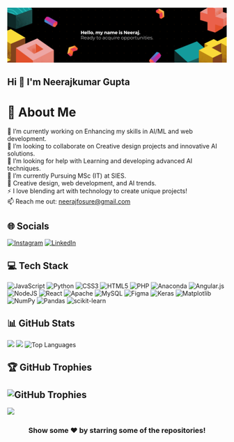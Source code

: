 ![logo](https://github.com/neeraj24kumar/neeraj24kumar/blob/main/Blue%20Minimalist%20Graphic%20Designer%20LinkedIn%20Banner.png)
## Hi 👋 I'm Neerajkumar Gupta

# 💫 About Me
🔭 I’m currently working on Enhancing my skills in AI/ML and web development.  <br>👯 I’m looking to collaborate on Creative design projects and innovative AI solutions.  <br>🤝 I’m looking for help with Learning and developing advanced AI techniques.  <br>🌱 I’m currently Pursuing MSc (IT) at SIES.  <br>💬 Creative design, web development, and AI trends.  <br>⚡ I love blending art with technology to create unique projects! <br> 📫 Reach me out: neerajfosure@gmail.com


## 🌐 Socials
[![Instagram](https://img.shields.io/badge/Instagram-%23E4405F.svg?logo=Instagram&logoColor=white)](https://instagram.com/neerajgupta1523) [![LinkedIn](https://img.shields.io/badge/LinkedIn-%230077B5.svg?logo=linkedin&logoColor=white)](https://linkedin.com/in/www.linkedin.com/in/neeraj-kumargupta) 

## 💻 Tech Stack
![JavaScript](https://img.shields.io/badge/javascript-%23323330.svg?style=for-the-badge&logo=javascript&logoColor=%23F7DF1E) ![Python](https://img.shields.io/badge/python-3670A0?style=for-the-badge&logo=python&logoColor=ffdd54) ![CSS3](https://img.shields.io/badge/css3-%231572B6.svg?style=for-the-badge&logo=css3&logoColor=white) ![HTML5](https://img.shields.io/badge/html5-%23E34F26.svg?style=for-the-badge&logo=html5&logoColor=white) ![PHP](https://img.shields.io/badge/php-%23777BB4.svg?style=for-the-badge&logo=php&logoColor=white) ![Anaconda](https://img.shields.io/badge/Anaconda-%2344A833.svg?style=for-the-badge&logo=anaconda&logoColor=white) ![Angular.js](https://img.shields.io/badge/angular.js-%23E23237.svg?style=for-the-badge&logo=angularjs&logoColor=white) ![NodeJS](https://img.shields.io/badge/node.js-6DA55F?style=for-the-badge&logo=node.js&logoColor=white) ![React](https://img.shields.io/badge/react-%2320232a.svg?style=for-the-badge&logo=react&logoColor=%2361DAFB) ![Apache](https://img.shields.io/badge/apache-%23D42029.svg?style=for-the-badge&logo=apache&logoColor=white) ![MySQL](https://img.shields.io/badge/mysql-4479A1.svg?style=for-the-badge&logo=mysql&logoColor=white) ![Figma](https://img.shields.io/badge/figma-%23F24E1E.svg?style=for-the-badge&logo=figma&logoColor=white) ![Keras](https://img.shields.io/badge/Keras-%23D00000.svg?style=for-the-badge&logo=Keras&logoColor=white) ![Matplotlib](https://img.shields.io/badge/Matplotlib-%23ffffff.svg?style=for-the-badge&logo=Matplotlib&logoColor=black) ![NumPy](https://img.shields.io/badge/numpy-%23013243.svg?style=for-the-badge&logo=numpy&logoColor=white) ![Pandas](https://img.shields.io/badge/pandas-%23150458.svg?style=for-the-badge&logo=pandas&logoColor=white) ![scikit-learn](https://img.shields.io/badge/scikit--learn-%23F7931E.svg?style=for-the-badge&logo=scikit-learn&logoColor=white)

## 📊 GitHub Stats
![](https://github-readme-stats.vercel.app/api?username=neeraj24kumar&theme=merko&hide_border=false&include_all_commits=true&count_private=false)
![](https://github-readme-streak-stats.herokuapp.com/?user=neeraj24kumar&theme=merko&hide_border=false)
![Top Languages](https://github-readme-stats.vercel.app/api/top-langs/?username=neeraj24kumar&theme=merko&hide_border=false&include_all_commits=true&count_private=false&layout=compact)

## 🏆 GitHub Trophies
![GitHub Trophies](https://github-profile-trophy.vercel.app/?username=neeraj24kumar&theme=darkhub&no-frame=true&no-bg=false&margin-w=4)
---
[![](https://visitcount.itsvg.in/api?id=neeraj24kumar&icon=0&color=0)](https://visitcount.itsvg.in)
<div align="center">

### Show some ❤️ by starring some of the repositories!

</div>

<!-- Proudly created with GPRM ( https://gprm.itsvg.in ) -->
